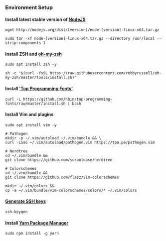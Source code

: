 ### Environment Setup

#### Install latest stable version of [NodeJS](https://nodejs.org/en/)
```
wget http://nodejs.org/dist/[version]/node-[version]-linux-x64.tar.gz

sudo tar -xf node-[version]-linux-x64.tar.gz --directory /usr/local --strip-components 1
```

#### Install ZSH and [oh-my-zsh](https://github.com/robbyrussell/oh-my-zsh)
```
sudo apt install zsh -y

sh -c "$(curl -fsSL https://raw.githubusercontent.com/robbyrussell/oh-my-zsh/master/tools/install.sh)"
```

#### Install ['Top Programming Fonts'](https://github.com/hbin/top-programming-fonts)
```
curl -L https://github.com/hbin/top-programming-fonts/raw/master/install.sh | bash
```

#### Install Vim and plugins
```
sudo apt install vim -y

# Pathogen
mkdir -p ~/.vim/autoload ~/.vim/bundle && \
curl -LSso ~/.vim/autoload/pathogen.vim https://tpo.pe/pathogen.vim

# Nerdtree
cd ~/.vim/bundle &&
git clone https://github.com/scrooloose/nerdtree

# Colorschemes
cd ~/.vim/bundle &&
git clone https://github.com/flazz/vim-colorschemes

mkdir ~/.vim/colors &&
cp -a ~/.vim/bundle/vim-colorschemes/colors/* ~/.vim/colors
```

#### [Generate SSH keys](https://www.digitalocean.com/community/tutorials/how-to-set-up-ssh-keys-on-ubuntu-1604)
```
ssh-keygen
```

#### Install [Yarn Package Manager](https://yarnpkg.com/en/docs/usage)
```
sudo npm install -g yarn
```

